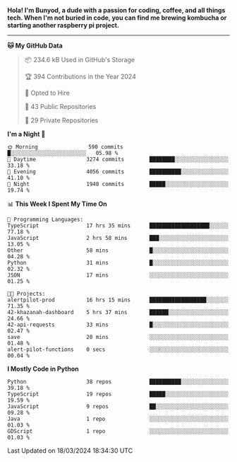 <p>
<b>Hola! I'm Bunyod, a dude with a passion for coding, coffee, and all things tech. When I'm not buried in code, you can find me brewing kombucha or starting another raspberry pi project.</b>
</p>

---

<!--START_SECTION:waka-->
**🐱 My GitHub Data** 

> 📦 234.6 kB Used in GitHub's Storage 
 > 
> 🏆 394 Contributions in the Year 2024
 > 
> 💼 Opted to Hire
 > 
> 📜 43 Public Repositories 
 > 
> 🔑 29 Private Repositories 
 > 
**I'm a Night 🦉** 

```text
🌞 Morning                590 commits         █░░░░░░░░░░░░░░░░░░░░░░░░   05.98 % 
🌆 Daytime                3274 commits        ████████░░░░░░░░░░░░░░░░░   33.18 % 
🌃 Evening                4056 commits        ██████████░░░░░░░░░░░░░░░   41.10 % 
🌙 Night                  1948 commits        █████░░░░░░░░░░░░░░░░░░░░   19.74 % 
```


📊 **This Week I Spent My Time On** 

```text
💬 Programming Languages: 
TypeScript               17 hrs 35 mins      ███████████████████░░░░░░   77.18 % 
JavaScript               2 hrs 58 mins       ███░░░░░░░░░░░░░░░░░░░░░░   13.05 % 
Other                    58 mins             █░░░░░░░░░░░░░░░░░░░░░░░░   04.28 % 
Python                   31 mins             █░░░░░░░░░░░░░░░░░░░░░░░░   02.32 % 
JSON                     17 mins             ░░░░░░░░░░░░░░░░░░░░░░░░░   01.25 % 

🐱‍💻 Projects: 
alertpilot-prod          16 hrs 15 mins      ██████████████████░░░░░░░   71.35 % 
42-khazanah-dashboard    5 hrs 37 mins       ██████░░░░░░░░░░░░░░░░░░░   24.66 % 
42-api-requests          33 mins             █░░░░░░░░░░░░░░░░░░░░░░░░   02.47 % 
save                     20 mins             ░░░░░░░░░░░░░░░░░░░░░░░░░   01.48 % 
alert-pilot-functions    0 secs              ░░░░░░░░░░░░░░░░░░░░░░░░░   00.04 % 
```

**I Mostly Code in Python** 

```text
Python                   38 repos            ██████████░░░░░░░░░░░░░░░   39.18 % 
TypeScript               19 repos            █████░░░░░░░░░░░░░░░░░░░░   19.59 % 
JavaScript               9 repos             ██░░░░░░░░░░░░░░░░░░░░░░░   09.28 % 
Java                     1 repo              ░░░░░░░░░░░░░░░░░░░░░░░░░   01.03 % 
GDScript                 1 repo              ░░░░░░░░░░░░░░░░░░░░░░░░░   01.03 % 
```




 Last Updated on 18/03/2024 18:34:30 UTC
<!--END_SECTION:waka-->
